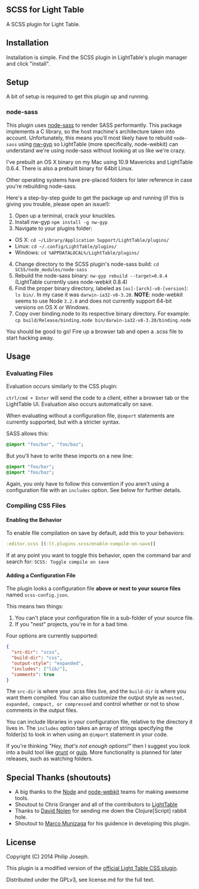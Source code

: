 ## SCSS for Light Table

A SCSS plugin for Light Table.

## Installation

Installation is simple. Find the SCSS plugin in LightTable's plugin manager and click "install".

## Setup

A bit of setup is required to get this plugin up and running.

### node-sass

This plugin uses [node-sass](https://github.com/andrew/node-sass) to render SASS performantly. This package implements a C library, so the host machine's architecture taken into account. Unfortunately, this means you'll most likely have to rebuild `node-sass` using [nw-gyp](https://github.com/rogerwang/nw-gyp) so LightTable (more specifically, node-webkit) can understand we're using node-sass without looking at us like we're crazy.

I've prebuilt an OS X binary on my Mac using 10.9 Mavericks and LightTable 0.6.4.
There is also a prebuilt binary for 64bit Linux.

Other operating systems have pre-placed folders for later reference in case you're rebuilding node-sass.

Here's a step-by-step guide to get the package up and running (if this is giving you trouble, please open an issue!):

1. Open up a terminal, crack your knuckles.
2. Install nw-gyp `npm install -g nw-gyp`
3. Navigate to your plugins folder:
  - OS X: `cd ~/Library/Application Support/LightTable/plugins/`
  - Linux: `cd ~/.config/LightTable/plugins/`
  - Windows: `cd %APPDATALOCAL%/LightTable/plugins/`
4. Change directory to the SCSS plugin's node-sass build: `cd SCSS/node_modules/node-sass`
5. Rebuild the node-sass binary: `nw-gyp rebuild --target=0.8.4` (LightTable currently uses node-webkit 0.8.4)
6. Find the proper binary directory, labeled as `[os]-[arch]-v8-[version]`: `ls bin/`. In my case it was `darwin-ia32-v8-3.20`. **NOTE**: node-webkit seems to use Node `3.2.0` and does not currently support 64-bit versions on OS X or Windows.
7. Copy over binding.node to its respective binary directory. For example: `cp build/Release/binding.node bin/darwin-ia32-v8-3.20/binding.node`

You should be good to go! Fire up a browser tab and open a .scss file to start hacking away.

## Usage

### Evaluating Files

Evaluation occurs similarly to the CSS plugin:

`ctrl/cmd + Enter` will send the code to a client, either a browser tab or the LightTable UI. Evaluation also occurs automatically on save.

When evaluating without a configuration file, `@import` statements are currently supported, but with a stricter syntax.

SASS allows this:

```sass
@import "foo/bar", "foo/baz";
```

But you'll have to write these imports on a new line:

```sass
@import "foo/bar";
@import "foo/baz";
```

Again, you only have to follow this convention if you aren't using a configuration file with an `includes` option. See below for further details.

### Compiling CSS Files

#### Enabling the Behavior

To enable file compilation on save by default, add this to your behaviors:

```clojure
:editor.scss [(:lt.plugins.scss/enable-compile-on-save)]
```

If at any point you want to toggle this behavior, open the command bar and search for:
`SCSS: Toggle compile on save`

#### Adding a Configuration File

The plugin looks a configuration file **above or next to your source files** named `scss-config.json`.

This means two things:

1. You can't place your configuration file in a sub-folder of your source file.
2. If you "nest" projects, you're in for a bad time.

Four options are currently supported:

```json
{
  "src-dir": "scss",
  "build-dir": "css",
  "output-style": "expanded",
  "includes": ["lib/"],
  "comments": true
}
```

The `src-dir` is where your .scss files live, and the `build-dir` is where you want them compiled. You can also customize the output style as `nested, expanded, compact, or compressed` and control whether or not to show comments in the output files.

You can include libraries in your configuration file, relative to the directory it lives in. The `includes` option takes an array of strings specifying the folder(s) to look in when using an `@import` statement in your code.

If you're thinking *"Hey, that's not enough options!"* then I suggest you look into a build tool like [grunt](http://gruntjs.com/) or [gulp](http://gulpjs.com/). More functionality is planned for later releases, such as watching folders.

## Special Thanks (shoutouts)

- A big thanks to the [Node](http://nodejs.org/) and [node-webkit](https://github.com/rogerwang/node-webkit) teams for making awesome tools.
- Shoutout to Chris Granger and all of the contributors to [LightTable](http://lighttable.com)
- Thanks to [David Nolen](http://swannodette.github.io/) for sending me down the Clojure[Script] rabbit hole.
- Shoutout to [Marco Munizaga](http://marcopolo.io/) for his guidence in developing this plugin.

## License

Copyright (C) 2014 Philip Joseph.

This plugin is a modified version of the [official Light Table CSS plugin](https://github.com/LightTable/CSS).

Distributed under the GPLv3, see license.md for the full text.
